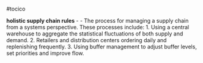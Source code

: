 #tocico

<b>holistic supply chain rules</b> -  - The process for managing a supply chain from a systems perspective.  These processes include:  1.  Using a central warehouse to aggregate the statistical fluctuations of both supply and demand.
 2.  Retailers and distribution centers ordering daily and replenishing frequently.
3.  Using buffer management to adjust buffer levels, set priorities and improve flow.



